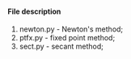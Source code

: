 #### File description
1. newton.py - Newton's method;
1. ptfx.py - fixed point method;
1. sect.py - secant method;
